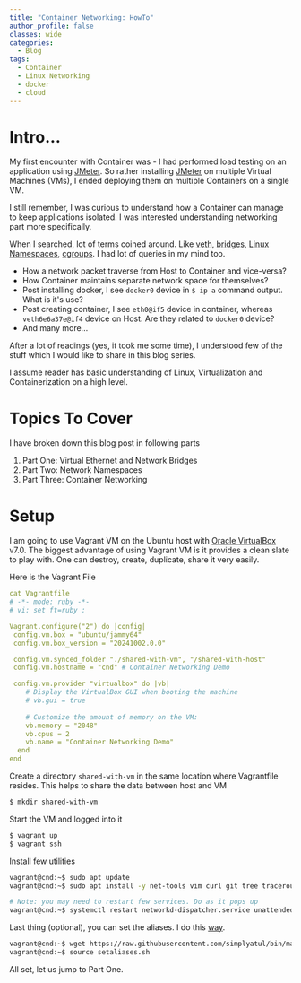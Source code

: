 ```yaml
---
title: "Container Networking: HowTo"
author_profile: false
classes: wide
categories:
  - Blog
tags:
  - Container
  - Linux Networking
  - docker
  - cloud
---
```


# Intro...
My first encounter with Container was - I had performed load testing on an 
application using [JMeter][1]. So rather installing [JMeter][1] on multiple 
Virtual Machines (VMs), I ended deploying them on multiple Containers on a single VM.

I still remember, I was curious to understand how a Container can 
manage to keep applications isolated. I was interested understanding 
networking part more specifically.

When I searched, lot of terms coined around. Like [veth](https://man7.org/linux/man-pages/man4/veth.4.html), [bridges](https://en.wikipedia.org/wiki/Network_bridge), 
[Linux Namespaces](https://en.wikipedia.org/wiki/Linux_namespaces), [cgroups](https://en.wikipedia.org/wiki/Cgroups). I had lot of queries in my mind too.


- How a network packet traverse from Host to Container and vice-versa?
- How Container maintains separate network space for themselves?
- Post installing docker, I see ```docker0``` device in ```$ ip a``` command output. What is it's use?
- Post creating container, I see ```eth0@if5``` device in container, whereas ```veth6e6a37e@if4``` device on Host. Are they related to ```docker0``` device?
- And many more...

After a lot of readings (yes, it took me some time), I understood few of 
the stuff which I would like to share in this blog series.

I assume reader has basic understanding of Linux, Virtualization and 
Containerization on a high level.

# Topics To Cover

I have broken down this blog post in following parts

1. Part One: Virtual Ethernet and Network Bridges
2. Part Two: Network Namespaces
3. Part Three: Container Networking

# Setup

I am going to use Vagrant VM on the Ubuntu host with [Oracle VirtualBox](https://www.virtualbox.org/wiki/Linux_Downloads) v7.0. The biggest advantage of using 
Vagrant VM is it provides a clean slate to play with. One can destroy, 
create, duplicate, share it very easily.

Here is the Vagrant File

```yaml
cat Vagrantfile 
# -*- mode: ruby -*-
# vi: set ft=ruby :

Vagrant.configure("2") do |config|
 config.vm.box = "ubuntu/jammy64"
 config.vm.box_version = "20241002.0.0"

 config.vm.synced_folder "./shared-with-vm", "/shared-with-host"
 config.vm.hostname = "cnd" # Container Networking Demo

 config.vm.provider "virtualbox" do |vb|
    # Display the VirtualBox GUI when booting the machine
    # vb.gui = true
 
    # Customize the amount of memory on the VM:
    vb.memory = "2048"
    vb.cpus = 2
    vb.name = "Container Networking Demo"
  end
end
```

Create a directory ```shared-with-vm``` in the same location where 
Vagrantfile resides. This helps to share the data between host and VM

```bash
$ mkdir shared-with-vm
```

Start the VM and logged into it
```bash
$ vagrant up
$ vagrant ssh
```

Install few utilities

```bash
vagrant@cnd:~$ sudo apt update
vagrant@cnd:~$ sudo apt install -y net-tools vim curl git tree traceroute make dos2unix bind9-dnsutils tshark ethtool python3 python3-pip python3-scapy iputils-ping iproute2

# Note: you may need to restart few services. Do as it pops up
vagrant@cnd:~$ systemctl restart networkd-dispatcher.service unattended-upgrades.service
```

Last thing (optional), you can set the aliases. I do this [way](https://hackernoon.com/bash-aliases-take-them-with-you).

```bash
vagrant@cnd:~$ wget https://raw.githubusercontent.com/simplyatul/bin/master/setaliases.sh
vagrant@cnd:~$ source setaliases.sh 
```

All set, let us jump to Part One.

[1]: https://jmeter.apache.org/